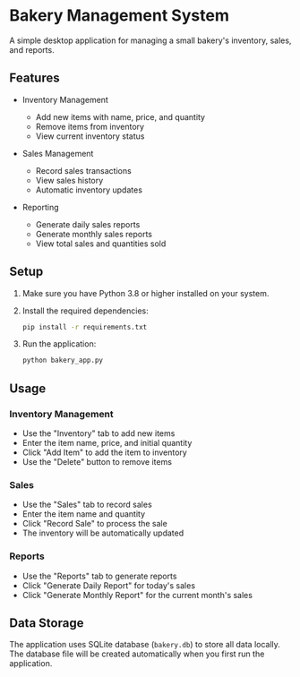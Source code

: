 # Bakery Management System

A simple desktop application for managing a small bakery's inventory, sales, and reports.

## Features

- Inventory Management
  - Add new items with name, price, and quantity
  - Remove items from inventory
  - View current inventory status

- Sales Management
  - Record sales transactions
  - View sales history
  - Automatic inventory updates

- Reporting
  - Generate daily sales reports
  - Generate monthly sales reports
  - View total sales and quantities sold

## Setup

1. Make sure you have Python 3.8 or higher installed on your system.

2. Install the required dependencies:
   ```bash
   pip install -r requirements.txt
   ```

3. Run the application:
   ```bash
   python bakery_app.py
   ```

## Usage

### Inventory Management
- Use the "Inventory" tab to add new items
- Enter the item name, price, and initial quantity
- Click "Add Item" to add the item to inventory
- Use the "Delete" button to remove items

### Sales
- Use the "Sales" tab to record sales
- Enter the item name and quantity
- Click "Record Sale" to process the sale
- The inventory will be automatically updated

### Reports
- Use the "Reports" tab to generate reports
- Click "Generate Daily Report" for today's sales
- Click "Generate Monthly Report" for the current month's sales

## Data Storage

The application uses SQLite database (`bakery.db`) to store all data locally. The database file will be created automatically when you first run the application. 